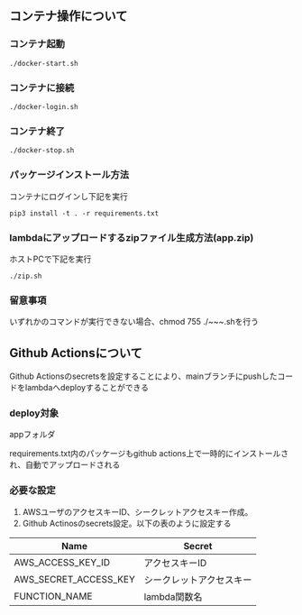 ## コンテナ操作について

### コンテナ起動
```
./docker-start.sh
```

### コンテナに接続
```
./docker-login.sh
```

### コンテナ終了
```
./docker-stop.sh
```


### パッケージインストール方法
コンテナにログインし下記を実行
```
pip3 install -t . -r requirements.txt
```

### lambdaにアップロードするzipファイル生成方法(app.zip)
ホストPCで下記を実行
```
./zip.sh
```

### 留意事項
いずれかのコマンドが実行できない場合、chmod 755 ./~~~.shを行う

## Github Actionsについて

Github Actionsのsecretsを設定することにより、mainブランチにpushしたコードをlambdaへdeployすることができる

### deploy対象

appフォルダ

requirements.txt内のパッケージもgithub actions上で一時的にインストールされ、自動でアップロードされる

### 必要な設定

1. AWSユーザのアクセスキーID、シークレットアクセスキー作成。
2. Github Actinosのsecrets設定。以下の表のように設定する

|  Name  |  Secret  |
|-------|-------|
|  AWS_ACCESS_KEY_ID  |  アクセスキーID  |
|  AWS_SECRET_ACCESS_KEY  |  シークレットアクセスキー  |
|  FUNCTION_NAME  |  lambda関数名  |
